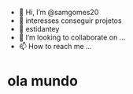 - 👋 Hi, I’m @samgomes20
- 👀 interesses conseguir projetos 
- 🌱 estidantey
- 💞️ I’m looking to collaborate on ...
- 📫 How to reach me ...

<!---
samgomes20/samgomes20 is a ✨ special ✨ repository because its `README.md` (this file) appears on your GitHub profile.
You can click the Preview link to take a look at your changes.
--->
<H1>ola mundo</H1>
